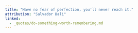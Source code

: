```yaml
---
title: "Have no fear of perfection, you'll never reach it."
attribution: "Salvador Dali"
linked:
  - _quotes/do-something-worth-remembering.md
---
```

